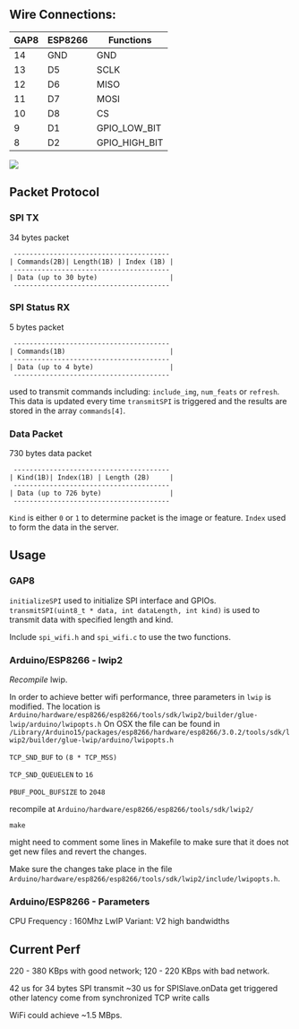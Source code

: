 ## Wire Connections:
|GAP8|ESP8266|Functions|
|---|---|---|
|14|GND|GND|
|13|D5|SCLK|
|12|D6|MISO|
|11|D7|MOSI|
|10|D8|CS|
|9|D1|GPIO_LOW_BIT|
|8|D2|GPIO_HIGH_BIT|

![](.\figures\wire_connections.jpeg)

## Packet Protocol
### SPI TX
34 bytes packet
```
 ---------------------------------------
| Commands(2B)| Length(1B) | Index (1B) |
 ---------------------------------------
| Data (up to 30 byte)                  |
 ---------------------------------------
```
### SPI Status RX
5 bytes packet
```
 ---------------------------------------
| Commands(1B)                          |
 ---------------------------------------
| Data (up to 4 byte)                   |
 ---------------------------------------
```
used to transmit commands including: `include_img`, `num_feats` or `refresh`. This data is updated every time `transmitSPI` is triggered and the results are stored in the array `commands[4]`.

### Data Packet
730 bytes data packet
```
 ---------------------------------------
| Kind(1B)| Index(1B) | Length (2B)     |
 ---------------------------------------
| Data (up to 726 byte)                 |
 ---------------------------------------
```
`Kind` is either `0` or `1` to determine packet is the image or feature. `Index` used to form the data in the server. 

## Usage
### GAP8
`initializeSPI` used to initialize SPI interface and GPIOs. 
`transmitSPI(uint8_t * data, int dataLength, int kind)` is used to transmit data with specified length and kind.

Include `spi_wifi.h` and `spi_wifi.c` to use the two functions.

### Arduino/ESP8266 - lwip2

*Recompile* lwip. 

In order to achieve better wifi performance, three parameters in `lwip` is modified. 
The location is `Arduino/hardware/esp8266/esp8266/tools/sdk/lwip2/builder/glue-lwip/arduino/lwipopts.h` 
On OSX the file can be found in `/Library/Arduino15/packages/esp8266/hardware/esp8266/3.0.2/tools/sdk/lwip2/builder/glue-lwip/arduino/lwipopts.h`

`TCP_SND_BUF` to `(8 * TCP_MSS)`

`TCP_SND_QUEUELEN` to `16`

`PBUF_POOL_BUFSIZE` to `2048`

recompile at `Arduino/hardware/esp8266/esp8266/tools/sdk/lwip2/`
```
make
```
might need to comment some lines in Makefile to make sure that it does not get new files and revert the changes.

Make sure the changes take place in the file `Arduino/hardware/esp8266/esp8266/tools/sdk/lwip2/include/lwipopts.h`.

### Arduino/ESP8266 - Parameters
CPU Frequency : 160Mhz
LwIP Variant: V2 high bandwidths


## Current Perf
220 - 380 KBps with good network; 120 - 220 KBps with bad network. 

42 us for 34 bytes SPI transmit
~30 us for SPISlave.onData get triggered
other latency come from synchronized TCP write calls

WiFi could achieve ~1.5 MBps.
